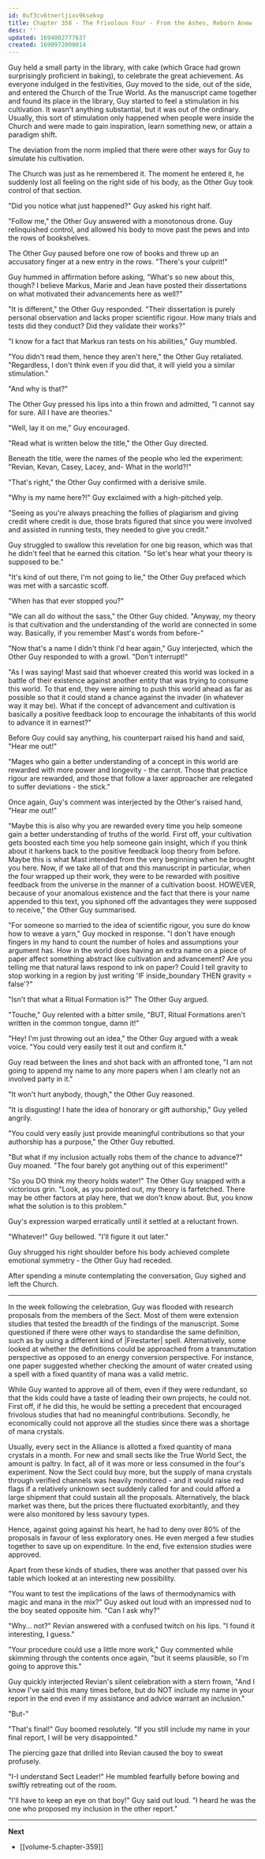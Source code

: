 ```yaml
---
id: 0uf3cv6tnerljixv9ksekvp
title: Chapter 358 - The Frivolous Four - From the Ashes, Reborn Anew
desc: ''
updated: 1694002777637
created: 1690972000014
---
```


Guy held a small party in the library, with cake (which Grace had grown surprisingly proficient in baking), to celebrate the great achievement. As everyone indulged in the festivities, Guy moved to the side, out of the side, and entered the Church of the True World. As the manuscript came together and found its place in the library, Guy started to feel a stimulation in his cultivation. It wasn't anything substantial, but it was out of the ordinary. Usually, this sort of stimulation only happened when people were inside the Church and were made to gain inspiration, learn something new, or attain a paradigm shift.

The deviation from the norm implied that there were other ways for Guy to simulate his cultivation.

The Church was just as he remembered it. The moment he entered it, he suddenly lost all feeling on the right side of his body, as the Other Guy took control of that section.

"Did you notice what just happened?" Guy asked his right half.

"Follow me," the Other Guy answered with a monotonous drone. Guy relinquished control, and allowed his body to move past the pews and into the rows of bookshelves.

The Other Guy paused before one row of books and threw up an accusatory finger at a new entry in the rows. "There's your culprit!"

Guy hummed in affirmation before asking, "What's so new about this, though? I believe Markus, Marie and Jean have posted their dissertations on what motivated their advancements here as well?"

"It is different," the Other Guy responded. "Their dissertation is purely personal observation and lacks proper scientific rigour. How many trials and tests did they conduct? Did they validate their works?"

"I know for a fact that Markus ran tests on his abilities," Guy mumbled.

"You didn't read them, hence they aren't here," the Other Guy retaliated. "Regardless, I don't think even if you did that, it will yield you a similar stimulation."

"And why is that?"

The Other Guy pressed his lips into a thin frown and admitted, "I cannot say for sure. All I have are theories."

"Well, lay it on me," Guy encouraged.

"Read what is written below the title," the Other Guy directed.

Beneath the title, were the names of the people who led the experiment: "Revian, Kevan, Casey, Lacey, and- What in the world?!"

"That's right," the Other Guy confirmed with a derisive smile.

"Why is my name here?!" Guy exclaimed with a high-pitched yelp.

"Seeing as you're always preaching the follies of plagiarism and giving credit where credit is due, those brats figured that since you were involved and assisted in running tests, they needed to give you credit."

Guy struggled to swallow this revelation for one big reason, which was that he didn't feel that he earned this citation. "So let's hear what your theory is supposed to be."

"It's kind of out there, I'm not going to lie," the Other Guy prefaced which was met with a sarcastic scoff.

"When has that ever stopped you?"

"We can all do without the sass," the Other Guy chided. "Anyway, my theory is that cultivation and the understanding of the world are connected in some way. Basically, if you remember Mast's words from before-"

"Now that's a name I didn't think I'd hear again," Guy interjected, which the Other Guy responded to with a growl. "Don't interrupt!"

"As I was saying! Mast said that whoever created this world was locked in a battle of their existence against another entity that was trying to consume this world. To that end, they were aiming to push this world ahead as far as possible so that it could stand a chance against the invader (in whatever way it may be). What if the concept of advancement and cultivation is basically a positive feedback loop to encourage the inhabitants of this world to advance it in earnest?"

Before Guy could say anything, his counterpart raised his hand and said, "Hear me out!"

"Mages who gain a better understanding of a concept in this world are rewarded with more power and longevity - the carrot. Those that practice rigour are rewarded, and those that follow a laxer approacher are relegated to suffer deviations - the stick."

Once again, Guy's comment was interjected by the Other's raised hand, "Hear me out!"

"Maybe this is also why you are rewarded every time you help someone gain a better understanding of truths of the world. First off, your cultivation gets boosted each time you help someone gain insight, which if you think about it harkens back to the positive feedback loop theory from before. Maybe this is what Mast intended from the very beginning when he brought you here. Now, if we take all of that and this manuscript in particular, when the four wrapped up their work, they were to be rewarded with positive feedback from the universe in the manner of a cultivation boost. HOWEVER, because of your anomalous existence and the fact that there is your name appended to this text, you siphoned off the advantages they were supposed to receive," the Other Guy summarised.

"For someone so married to the idea of scientific rigour, you sure do know how to weave a yarn," Guy mocked in response. "I don't have enough fingers in my hand to count the number of holes and assumptions your argument has. How in the world does having an extra name on a piece of paper affect something abstract like cultivation and advancement? Are you telling me that natural laws respond to ink on paper? Could I tell gravity to stop working in a region by just writing 'IF inside_boundary THEN gravity = false'?"

"Isn't that what a Ritual Formation is?" The Other Guy argued.

"Touche," Guy relented with a bitter smile, "BUT, Ritual Formations aren't written in the common tongue, damn it!"

"Hey! I'm just throwing out an idea," the Other Guy argued with a weak voice. "You could very easily test it out and confirm it."

Guy read between the lines and shot back with an affronted tone, "I am not going to append my name to any more papers when I am clearly not an involved party in it."

"It won't hurt anybody, though," the Other Guy reasoned.

"It is disgusting! I hate the idea of honorary or gift authorship," Guy yelled angrily.

"You could very easily just provide meaningful contributions so that your authorship has a purpose," the Other Guy rebutted.

"But what if my inclusion actually robs them of the chance to advance?" Guy moaned. "The four barely got anything out of this experiment!"

"So you DO think my theory holds water!" The Other Guy snapped with a victorious grin. "Look, as you pointed out, my theory is farfetched. There may be other factors at play here, that we don't know about. But, you know what the solution is to this problem."

Guy's expression warped erratically until it settled at a reluctant frown.

"Whatever!" Guy bellowed. "I'll figure it out later."

Guy shrugged his right shoulder before his body achieved complete emotional symmetry - the Other Guy had receded.

After spending a minute contemplating the conversation, Guy sighed and left the Church.

____

In the week following the celebration, Guy was flooded with research proposals from the members of the Sect. Most of them were extension studies that tested the breadth of the findings of the manuscript. Some questioned if there were other ways to standardise the same definition, such as by using a different kind of |Firestarter| spell. Alternatively, some looked at whether the definitions could be approached from a transmutation perspective as opposed to an energy conversion perspective. For instance, one paper suggested whether checking the amount of water created using a spell with a fixed quantity of mana was a valid metric.

While Guy wanted to approve all of them, even if they were redundant, so that the kids could have a taste of leading their own projects, he could not. First off, if he did this, he would be setting a precedent that encouraged frivolous studies that had no meaningful contributions. Secondly, he economically could not approve all the studies since there was a shortage of mana crystals.

Usually, every sect in the Alliance is allotted a fixed quantity of mana crystals in a month. For new and small sects like the True World Sect, the amount is paltry. In fact, all of it was more or less consumed in the four's experiment. Now the Sect could buy more, but the supply of mana crystals through verified channels was heavily monitored - and it would raise red flags if a relatively unknown sect suddenly called for and could afford a large shipment that could sustain all the proposals. Alternatively, the black market was there, but the prices there fluctuated exorbitantly, and they were also monitored by less savoury types.

Hence, against going against his heart, he had to deny over 80% of the proposals in favour of less exploratory ones. He even merged a few studies together to save up on expenditure. In the end, five extension studies were approved.

Apart from these kinds of studies, there was another that passed over his table which looked at an interesting new possibility.

"You want to test the implications of the laws of thermodynamics with magic and mana in the mix?" Guy asked out loud with an impressed nod to the boy seated opposite him. "Can I ask why?"

"Why... not?" Revian answered with a confused twitch on his lips. "I found it interesting, I guess."

"Your procedure could use a little more work," Guy commented while skimming through the contents once again, "but it seems plausible, so I'm going to approve this."

Guy quickly interjected Revian's silent celebration with a stern frown, "And I know I've said this many times before, but do NOT include my name in your report in the end even if my assistance and advice warrant an inclusion."

"But-"

"That's final!" Guy boomed resolutely. "If you still include my name in your final report, I will be very disappointed."

The piercing gaze that drilled into Revian caused the boy to sweat profusely.

"I-I understand Sect Leader!" He mumbled fearfully before bowing and swiftly retreating out of the room.

"I'll have to keep an eye on that boy!" Guy said out loud. "I heard he was the one who proposed my inclusion in the other report."

____

**Next**
* [[volume-5.chapter-359]]